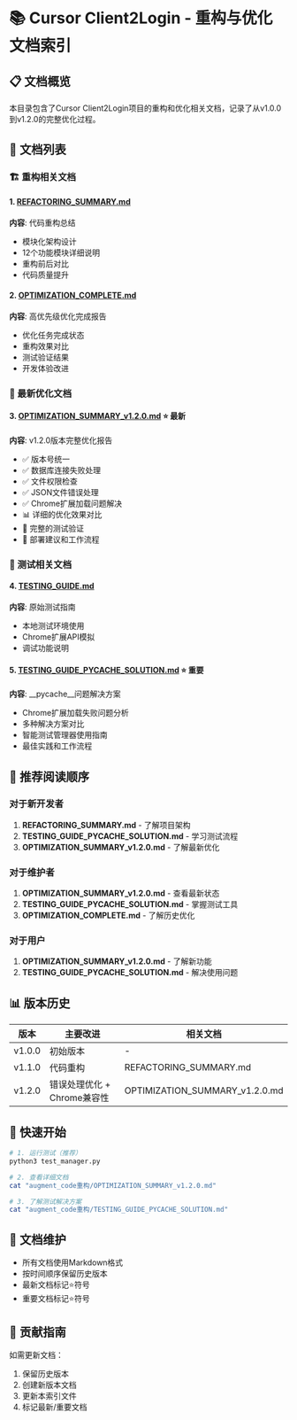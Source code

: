 # 📚 Cursor Client2Login - 重构与优化文档索引

## 📋 文档概览

本目录包含了Cursor Client2Login项目的重构和优化相关文档，记录了从v1.0.0到v1.2.0的完整优化过程。

## 📄 文档列表

### 🏗️ 重构相关文档

#### 1. [REFACTORING_SUMMARY.md](./REFACTORING_SUMMARY.md)
**内容**: 代码重构总结
- 模块化架构设计
- 12个功能模块详细说明
- 重构前后对比
- 代码质量提升

#### 2. [OPTIMIZATION_COMPLETE.md](./OPTIMIZATION_COMPLETE.md)
**内容**: 高优先级优化完成报告
- 优化任务完成状态
- 重构效果对比
- 测试验证结果
- 开发体验改进

### 🎯 最新优化文档

#### 3. [OPTIMIZATION_SUMMARY_v1.2.0.md](./OPTIMIZATION_SUMMARY_v1.2.0.md) ⭐ **最新**
**内容**: v1.2.0版本完整优化报告
- ✅ 版本号统一
- ✅ 数据库连接失败处理
- ✅ 文件权限检查
- ✅ JSON文件错误处理
- ✅ Chrome扩展加载问题解决
- 📊 详细的优化效果对比
- 🧪 完整的测试验证
- 🚀 部署建议和工作流程

### 🧪 测试相关文档

#### 4. [TESTING_GUIDE.md](./TESTING_GUIDE.md)
**内容**: 原始测试指南
- 本地测试环境使用
- Chrome扩展API模拟
- 调试功能说明

#### 5. [TESTING_GUIDE_PYCACHE_SOLUTION.md](./TESTING_GUIDE_PYCACHE_SOLUTION.md) ⭐ **重要**
**内容**: __pycache__问题解决方案
- Chrome扩展加载失败问题分析
- 多种解决方案对比
- 智能测试管理器使用指南
- 最佳实践和工作流程

## 🎯 推荐阅读顺序

### 对于新开发者
1. **REFACTORING_SUMMARY.md** - 了解项目架构
2. **TESTING_GUIDE_PYCACHE_SOLUTION.md** - 学习测试流程
3. **OPTIMIZATION_SUMMARY_v1.2.0.md** - 了解最新优化

### 对于维护者
1. **OPTIMIZATION_SUMMARY_v1.2.0.md** - 查看最新状态
2. **TESTING_GUIDE_PYCACHE_SOLUTION.md** - 掌握测试工具
3. **OPTIMIZATION_COMPLETE.md** - 了解历史优化

### 对于用户
1. **OPTIMIZATION_SUMMARY_v1.2.0.md** - 了解新功能
2. **TESTING_GUIDE_PYCACHE_SOLUTION.md** - 解决使用问题

## 📊 版本历史

| 版本 | 主要改进 | 相关文档 |
|------|----------|----------|
| v1.0.0 | 初始版本 | - |
| v1.1.0 | 代码重构 | REFACTORING_SUMMARY.md |
| v1.2.0 | 错误处理优化 + Chrome兼容性 | OPTIMIZATION_SUMMARY_v1.2.0.md |

## 🔧 快速开始

```bash
# 1. 运行测试（推荐）
python3 test_manager.py

# 2. 查看详细文档
cat "augment_code重构/OPTIMIZATION_SUMMARY_v1.2.0.md"

# 3. 了解测试解决方案
cat "augment_code重构/TESTING_GUIDE_PYCACHE_SOLUTION.md"
```

## 📝 文档维护

- 所有文档使用Markdown格式
- 按时间顺序保留历史版本
- 最新文档标记⭐符号
- 重要文档标记⭐符号

## 🤝 贡献指南

如需更新文档：
1. 保留历史版本
2. 创建新版本文档
3. 更新本索引文件
4. 标记最新/重要文档

